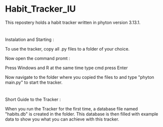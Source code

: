 # Habit_Tracker_IU

This repostery holds a habit tracker written in phyton version 3.13.1.



#

Instalation and Starting :

To use the tracker, copy all .py files to a folder of your choice. 

Now open the command promt :

  Press Windows and R at the same time
  type cmd
  press Enter

Now navigate to the folder where you copied the files to and type "phyton main.py" to start the tracker.
#

Short Guide to the Tracker :

When you run the Tracker for the first time, a database file named "habits.db" is created in the folder. This database is then filled with example data to show you what you can achieve with this tracker.










